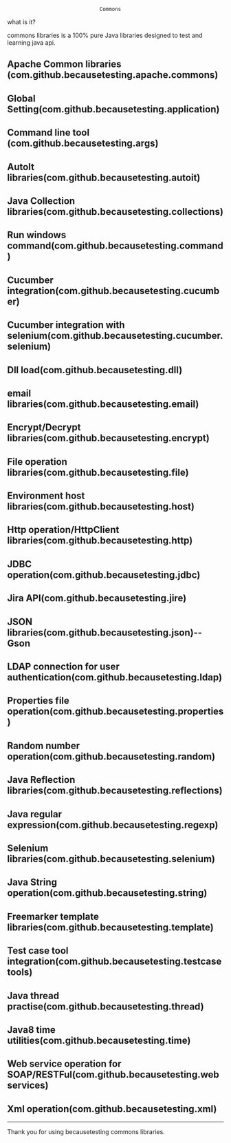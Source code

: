                                   Commons 
  
what is it?

commons libraries  is a 100% pure Java libraries designed to test
and learning java api. 

## Apache Common libraries (com.github.becausetesting.apache.commons)
  
## Global Setting(com.github.becausetesting.application)

## Command line tool (com.github.becausetesting.args)

## AutoIt libraries(com.github.becausetesting.autoit)

## Java Collection libraries(com.github.becausetesting.collections)

## Run windows command(com.github.becausetesting.command)

## Cucumber integration(com.github.becausetesting.cucumber)

## Cucumber integration with selenium(com.github.becausetesting.cucumber.selenium)

## Dll load(com.github.becausetesting.dll)

## email libraries(com.github.becausetesting.email)

## Encrypt/Decrypt libraries(com.github.becausetesting.encrypt)

## File operation libraries(com.github.becausetesting.file)

## Environment host libraries(com.github.becausetesting.host)

## Http operation/HttpClient libraries(com.github.becausetesting.http)

## JDBC operation(com.github.becausetesting.jdbc)

## Jira API(com.github.becausetesting.jire)

## JSON libraries(com.github.becausetesting.json)--Gson

## LDAP connection for user authentication(com.github.becausetesting.ldap)

## Properties file operation(com.github.becausetesting.properties)

## Random number operation(com.github.becausetesting.random)

## Java Reflection libraries(com.github.becausetesting.reflections)

## Java regular expression(com.github.becausetesting.regexp)

## Selenium libraries(com.github.becausetesting.selenium)

## Java String operation(com.github.becausetesting.string)

## Freemarker template libraries(com.github.becausetesting.template)

## Test case tool integration(com.github.becausetesting.testcasetools)

## Java thread practise(com.github.becausetesting.thread)

## Java8 time utilities(com.github.becausetesting.time)

## Web service operation for SOAP/RESTFul(com.github.becausetesting.webservices)

## Xml operation(com.github.becausetesting.xml)


------------------------------------------------------------
Thank you for using becausetesting commons libraries.


